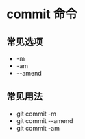 # commit 命令

## 常见选项

- \-m
- \-am
- \-\-amend

## 常见用法

- git commit -m
- git commit --amend
- git commit -am
